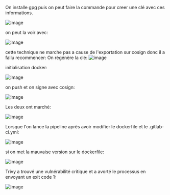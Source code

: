On installe gpg puis on peut faire la commande pour creer une clé avec ces informations.

![image](https://github.com/user-attachments/assets/2da81e96-5c10-40a4-85fd-6f95134aaac0)

on peut la voir avec:

![image](https://github.com/user-attachments/assets/b8f89832-efae-4f34-bce0-9041f2daa252)

cette technique ne marche pas a cause de l'exportation sur cosign donc il a fallu recommencer:
On régénère la clé:
![image](https://github.com/user-attachments/assets/4bf858e6-79b7-4f44-aed7-9ef0fdd84dd7)

initialisation docker:

![image](https://github.com/user-attachments/assets/f95830da-8c9a-461d-9f11-374a92484b7b)

on push et on signe avec cosign:

![image](https://github.com/user-attachments/assets/d00f11cb-7b90-49cb-bb8b-76bf60272d6e)

Les deux ont marché:

![image](https://github.com/user-attachments/assets/04115860-4b69-48cb-8e67-db7e90431e45)



Lorsque l'on lance la pipeline après avoir modifier le dockerfile et le .gitlab-ci.yml:

![image](https://github.com/user-attachments/assets/aa14d253-c4da-400c-a951-fd0dfb52a27b)

si on met la mauvaise version sur le dockerfile:

![image](https://github.com/user-attachments/assets/df48efb0-7d8f-4d53-a8ba-246a879bf095)

Trivy a trouvé une vulnérabilité critique et a avorté le processus en envoyant un exit code 1:

![image](https://github.com/user-attachments/assets/5da1cdcd-91fa-422a-95d4-1631d8878ecb)

